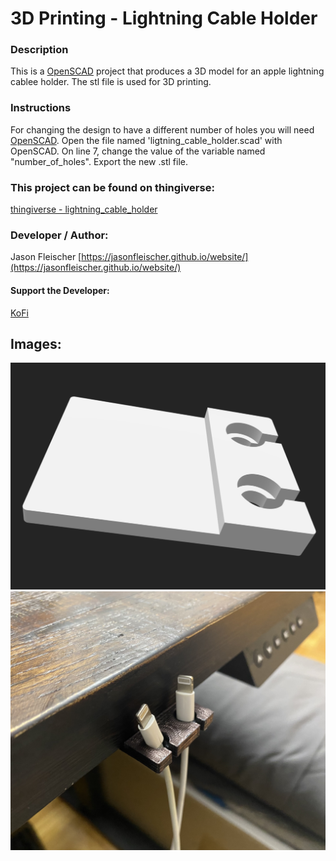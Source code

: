 # 3D Printing - Lightning Cable Holder

### Description
This is a [OpenSCAD](https://openscad.org/) project that produces a 3D model for an apple lightning cablee holder. The stl file is used for 3D printing.

### Instructions
For changing the design to have a different number of holes you will need [OpenSCAD](https://openscad.org/). Open the file named 'ligtning_cable_holder.scad' with OpenSCAD. On line 7, change the value of the variable named "number_of_holes". Export the new .stl file.

### This project can be found on thingiverse:
[thingiverse - lightning_cable_holder](https://www.thingiverse.com/thing:6297035)

### Developer / Author:
Jason Fleischer
[https://jasonfleischer.github.io/website/](https://jasonfleischer.github.io/website/)

#### Support the Developer: 
[KoFi](https://ko-fi.com/jasonfleischer)

## Images:
![Screenshot](./images/2-holes.png "Sreenshot")
![Screenshot2](./images/3d-print-install.jpeg "Sreenshot2")
